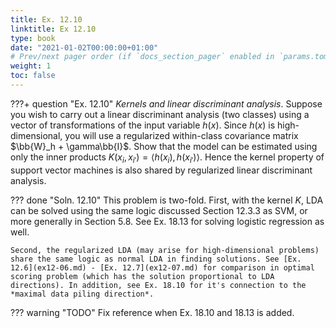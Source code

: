 ```yaml
---
title: Ex. 12.10
linktitle: Ex 12.10
type: book
date: "2021-01-02T00:00:00+01:00"
# Prev/next pager order (if `docs_section_pager` enabled in `params.toml`)
weight: 1
toc: false
---
```


???+ question "Ex. 12.10"
    *Kernels and linear discriminant analysis*. Suppose you wish to carry out a linear discriminant analysis (two classes) using a vector of transformations of the input variable $h(x)$. Since $h(x)$ is high-dimensional, you will use a regularized within-class covariance matrix $\bb{W}_h + \gamma\bb{I}$. Show that the model can be estimated using only the inner products $K(x_i, x_{i'})=\langle h(x_i), h(x_{i'}) \rangle$. Hence the kernel property of support vector machines is also shared by regularized linear discriminant analysis.

??? done "Soln. 12.10"
    This problem is two-fold. First, with the kernel $K$, LDA can be solved using the same logic discussed Section 12.3.3 as SVM, or more generally in Section 5.8. See Ex. 18.13 for solving logistic regression as well. 

    Second, the regularized LDA (may arise for high-dimensional problems) share the same logic as normal LDA in finding solutions. See [Ex. 12.6](ex12-06.md) - [Ex. 12.7](ex12-07.md) for comparison in optimal scoring problem (which has the solution proportional to LDA directions). In addition, see Ex. 18.10 for it's connection to the *maximal data piling direction*. 

??? warning "TODO"
    Fix reference when Ex. 18.10 and 18.13 is added.